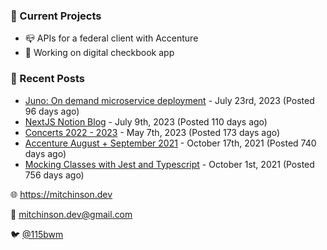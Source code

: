 ### 📌 Current Projects
- 📪 APIs for a federal client with Accenture
- 🤑 Working on digital checkbook app

### 📝 Recent Posts

- [Juno: On demand microservice deployment](https://blog.mitchinson.dev/juno) - July 23rd, 2023 (Posted 96 days ago)
- [NextJS Notion Blog](https://blog.mitchinson.dev/blog-2023) - July 9th, 2023 (Posted 110 days ago)
- [Concerts 2022 - 2023](https://blog.mitchinson.dev/concerts-2023) - May 7th, 2023 (Posted 173 days ago)
- [Accenture August + September 2021](https://blog.mitchinson.dev/pillar/aug-sep-21) - October 17th, 2021 (Posted 740 days ago)
- [Mocking Classes with Jest and Typescript](https://blog.mitchinson.dev/jest-typescript-mocks) - October 1st, 2021 (Posted 756 days ago)

🌐 https://mitchinson.dev

💌 mitchinson.dev@gmail.com

🐦 [@115bwm](https://twitter.com/115bwm)